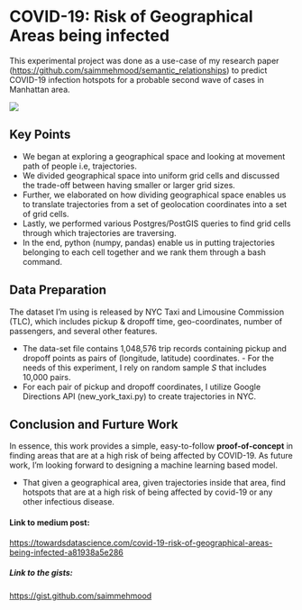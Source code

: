 # COVID-19: Risk of Geographical Areas being infected
This experimental project was done as a use-case of my research paper (https://github.com/saimmehmood/semantic_relationships) to predict COVID-19 infection hotspots for a probable second wave of cases in Manhattan area.

![](images/grid_covering_traj_02.PNG)

## Key Points
 - We began at exploring a geographical space and looking at movement path of people i.e, trajectories.
 - We divided geographical space into uniform grid cells and discussed the trade-off between having smaller or larger grid sizes.
 - Further, we elaborated on how dividing geographical space enables us to translate trajectories from a set of geolocation coordinates into a set of grid cells.
 - Lastly, we performed various Postgres/PostGIS queries to find grid cells through which trajectories are traversing.
 - In the end, python (numpy, pandas) enable us in putting trajectories belonging to each cell together and we rank them through a bash command.
 
## Data Preparation
The dataset I’m using is released by NYC Taxi and Limousine Commission (TLC), which includes pickup & dropoff time, geo-coordinates, number of passengers, and several other features. 
- The data-set file contains 1,048,576 trip records containing pickup and dropoff points as pairs of (longitude, latitude) coordinates.  - For the needs of this experiment, I rely on random sample *S* that includes 10,000 pairs. 
- For each pair of pickup and dropoff coordinates, I utilize Google Directions API (new_york_taxi.py) to create trajectories in NYC.

## Conclusion and Furture Work
In essence, this work provides a simple, easy-to-follow **proof-of-concept** in finding areas that are at a high risk of being affected by COVID-19. As future work, I’m looking forward to designing a machine learning based model.
- That given a geographical area, given trajectories inside that area, find hotspots that are at a high risk of being affected by covid-19 or any other infectious disease.

#### Link to medium post:
https://towardsdatascience.com/covid-19-risk-of-geographical-areas-being-infected-a81938a5e286

##### Link to the gists: 
https://gist.github.com/saimmehmood


